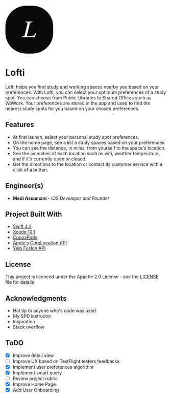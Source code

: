 <img src= "Screenshots/img1.png" width = 150 height = 150></img>

# Lofti

Lofti helps you find study and working spaces nearby you based on your preferences. With Lofti, you can select your optimum preferences of a study spot. You can choose from Public Libraries to Shared Offices such as WeWork. Your preferences are stored in the app and used to find the nearest study spots for you based on your chosen preferences.

## Features

*  At first launch, select your personal study spot preferences.
* On the home page, see a list a study spaces based on your preferences
* You can see the distance, in miles, from yourself to the space's location.
* See the amenities of each location such as wifi, weather temperature, and if it's currently open or closed.
* Get the directions to the location or contact its customer service with a click of a button.
## Engineer(s)

* **Medi Assumani** - *iOS Developer and Founder*

## Project Built With

* [Swift 4.2](https://developer.apple.com/swift/)
* [Xcode 10.1](https://developer.apple.com/xcode/)
* [CocoaPods](https://guides.cocoapods.org/terminal/commands.html)
* [Apple's CoreLocation API](https://developer.apple.com/documentation/corelocation)
* [Yelp Fusion API](https://www.yelp.com/developers/documentation/v3)

## License

This project is licenced under the Apache 2.0 License - see the <a href="https://github.com/MediBoss/Lofti/blob/master/LICENSE">LICENSE</a> file for details

## Acknowledgments

* Hat tip to anyone who's code was used
* My SPD instructor
* Inspiration
* Stack overflow

## ToDO

- [x] Improve detail view 
- [ ] Improve UX based on TestFlight testers feedbacks
- [x] Implement user preferences algorithm
- [x] Implement smart query
- [ ] Review project rubric
- [x] Improve Home Page
- [x] Add User Onboarding
